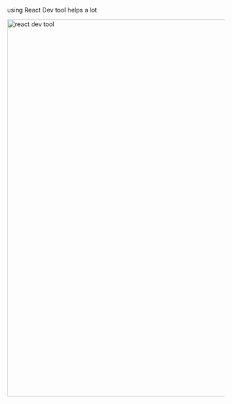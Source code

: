 
using React Dev tool helps a lot

<img width="875" alt="react dev tool" src="https://user-images.githubusercontent.com/31787220/44596014-01926e80-a7f5-11e8-8d2f-70b09f7d9c7e.png">
